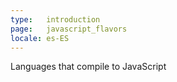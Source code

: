 ```yaml
---
type:   introduction
page:   javascript_flavors
locale: es-ES
---
```


Languages that compile to JavaScript